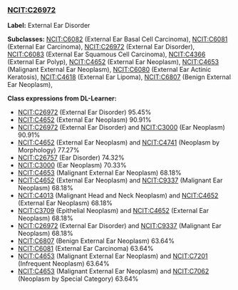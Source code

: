 
### [NCIT:C26972](http://purl.obolibrary.org/obo/NCIT_C26972)
**Label:** External Ear Disorder

**Subclasses:** [NCIT:C6082](http://purl.obolibrary.org/obo/NCIT_C6082) (External Ear Basal Cell Carcinoma), [NCIT:C6081](http://purl.obolibrary.org/obo/NCIT_C6081) (External Ear Carcinoma), [NCIT:C26972](http://purl.obolibrary.org/obo/NCIT_C26972) (External Ear Disorder), [NCIT:C6083](http://purl.obolibrary.org/obo/NCIT_C6083) (External Ear Squamous Cell Carcinoma), [NCIT:C4366](http://purl.obolibrary.org/obo/NCIT_C4366) (External Ear Polyp), [NCIT:C4652](http://purl.obolibrary.org/obo/NCIT_C4652) (External Ear Neoplasm), [NCIT:C4653](http://purl.obolibrary.org/obo/NCIT_C4653) (Malignant External Ear Neoplasm), [NCIT:C6080](http://purl.obolibrary.org/obo/NCIT_C6080) (External Ear Actinic Keratosis), [NCIT:C4618](http://purl.obolibrary.org/obo/NCIT_C4618) (External Ear Lipoma), [NCIT:C6807](http://purl.obolibrary.org/obo/NCIT_C6807) (Benign External Ear Neoplasm), 

**Class expressions from DL-Learner:**

- [NCIT:C26972](http://purl.obolibrary.org/obo/NCIT_C26972) (External Ear Disorder) 95.45%
- [NCIT:C4652](http://purl.obolibrary.org/obo/NCIT_C4652) (External Ear Neoplasm) 90.91%
- [NCIT:C26972](http://purl.obolibrary.org/obo/NCIT_C26972) (External Ear Disorder) and [NCIT:C3000](http://purl.obolibrary.org/obo/NCIT_C3000) (Ear Neoplasm) 90.91%
- [NCIT:C4652](http://purl.obolibrary.org/obo/NCIT_C4652) (External Ear Neoplasm) and [NCIT:C4741](http://purl.obolibrary.org/obo/NCIT_C4741) (Neoplasm by Morphology) 77.27%
- [NCIT:C26757](http://purl.obolibrary.org/obo/NCIT_C26757) (Ear Disorder) 74.32%
- [NCIT:C3000](http://purl.obolibrary.org/obo/NCIT_C3000) (Ear Neoplasm) 70.33%
- [NCIT:C4653](http://purl.obolibrary.org/obo/NCIT_C4653) (Malignant External Ear Neoplasm) 68.18%
- [NCIT:C4652](http://purl.obolibrary.org/obo/NCIT_C4652) (External Ear Neoplasm) and [NCIT:C9337](http://purl.obolibrary.org/obo/NCIT_C9337) (Malignant Ear Neoplasm) 68.18%
- [NCIT:C4013](http://purl.obolibrary.org/obo/NCIT_C4013) (Malignant Head and Neck Neoplasm) and [NCIT:C4652](http://purl.obolibrary.org/obo/NCIT_C4652) (External Ear Neoplasm) 68.18%
- [NCIT:C3709](http://purl.obolibrary.org/obo/NCIT_C3709) (Epithelial Neoplasm) and [NCIT:C4652](http://purl.obolibrary.org/obo/NCIT_C4652) (External Ear Neoplasm) 68.18%
- [NCIT:C26972](http://purl.obolibrary.org/obo/NCIT_C26972) (External Ear Disorder) and [NCIT:C9337](http://purl.obolibrary.org/obo/NCIT_C9337) (Malignant Ear Neoplasm) 68.18%
- [NCIT:C6807](http://purl.obolibrary.org/obo/NCIT_C6807) (Benign External Ear Neoplasm) 63.64%
- [NCIT:C6081](http://purl.obolibrary.org/obo/NCIT_C6081) (External Ear Carcinoma) 63.64%
- [NCIT:C4653](http://purl.obolibrary.org/obo/NCIT_C4653) (Malignant External Ear Neoplasm) and [NCIT:C7201](http://purl.obolibrary.org/obo/NCIT_C7201) (Infrequent Neoplasm) 63.64%
- [NCIT:C4653](http://purl.obolibrary.org/obo/NCIT_C4653) (Malignant External Ear Neoplasm) and [NCIT:C7062](http://purl.obolibrary.org/obo/NCIT_C7062) (Neoplasm by Special Category) 63.64%


